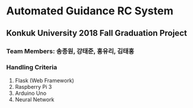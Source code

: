 # Automated Guidance RC System
## Konkuk University 2018 Fall Graduation Project
### Team Members: 송종원, 강태준, 홍유리, 김태홍


### Handling Criteria
1. Flask (Web Framework)
2. Raspberry Pi 3
3. Arduino Uno
4. Neural Network


